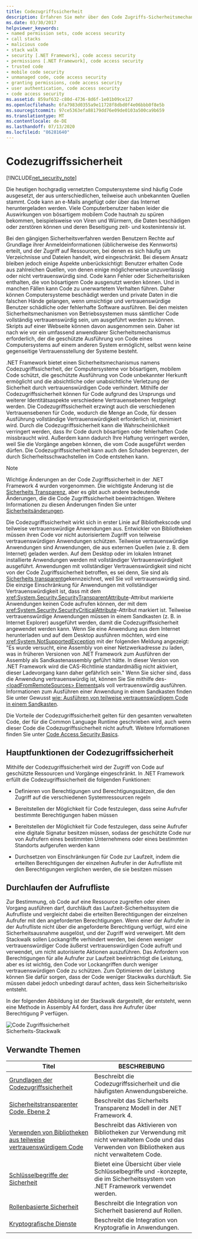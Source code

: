 ```yaml
---
title: Codezugriffssicherheit
description: Erfahren Sie mehr über den Code Zugriffs-Sicherheitsmechanismus in .net, mit dem Computersysteme vor schädlichem mobilen Code geschützt werden.
ms.date: 03/30/2017
helpviewer_keywords:
- named permission sets, code access security
- call stacks
- malicious code
- stack walk
- security [.NET Framework], code access security
- permissions [.NET Framework], code access security
- trusted code
- mobile code security
- unmanaged code, code access security
- granting permissions, code access security
- user authentication, code access security
- code access security
ms.assetid: 859af632-c80d-4736-8d6f-1e01b09ce127
ms.openlocfilehash: 6fa7983d0355a9e11728f8dbd0f4e06bbb0f8e5b
ms.sourcegitcommit: 97ce5363efa88179dd76e09de0103a500ca9b659
ms.translationtype: MT
ms.contentlocale: de-DE
ms.lasthandoff: 07/13/2020
ms.locfileid: "86281640"
---
```

# <a name="code-access-security"></a>Codezugriffssicherheit
[!INCLUDE[net_security_note](../../../includes/net-security-note-md.md)]  
  
 Die heutigen hochgradig vernetzten Computersysteme sind häufig Code ausgesetzt, der aus unterschiedlichen, teilweise auch unbekannten Quellen stammt. Code kann an e-Mails angefügt oder über das Internet heruntergeladen werden. Viele Computerbenutzer haben leider die Auswirkungen von bösartigem mobilem Code hautnah zu spüren bekommen, beispielsweise von Viren und Würmern, die Daten beschädigen oder zerstören können und deren Beseitigung zeit- und kostenintensiv ist.  
  
 Bei den gängigen Sicherheitsverfahren werden Benutzern Rechte auf Grundlage ihrer Anmeldeinformationen (üblicherweise des Kennworts) erteilt, und der Zugriff auf Ressourcen, bei denen es sich häufig um Verzeichnisse und Dateien handelt, wird eingeschränkt. Bei diesem Ansatz bleiben jedoch einige Aspekte unberücksichtigt: Benutzer erhalten Code aus zahlreichen Quellen, von denen einige möglicherweise unzuverlässig oder nicht vertrauenswürdig sind. Code kann Fehler oder Sicherheitsrisiken enthalten, die von bösartigem Code ausgenutzt werden können. Und in manchen Fällen kann Code zu unerwartetem Verhalten führen. Daher können Computersysteme beschädigt werden und private Daten in die falschen Hände gelangen, wenn umsichtige und vertrauenswürdige Benutzer schädliche oder fehlerhafte Software ausführen. Bei den meisten Sicherheitsmechanismen von Betriebssystemen muss sämtlicher Code vollständig vertrauenswürdig sein, um ausgeführt werden zu können. Skripts auf einer Webseite können davon ausgenommen sein. Daher ist nach wie vor ein umfassend anwendbarer Sicherheitsmechanismus erforderlich, der die geschützte Ausführung von Code eines Computersystems auf einem anderen System ermöglicht, selbst wenn keine gegenseitige Vertrauensstellung der Systeme besteht.  
  
 .NET Framework bietet einen Sicherheitsmechanismus namens Codezugriffssicherheit, der Computersysteme vor bösartigem, mobilem Code schützt, die geschützte Ausführung von Code unbekannter Herkunft ermöglicht und die absichtliche oder unabsichtliche Verletzung der Sicherheit durch vertrauenswürdigen Code verhindert. Mithilfe der Codezugriffssicherheit können für Code aufgrund des Ursprungs und weiterer Identitätsaspekte verschiedene Vertrauensebenen festgelegt werden. Die Codezugriffssicherheit erzwingt auch die verschiedenen Vertrauensebenen für Code, wodurch die Menge an Code, für dessen Ausführung vollständige Vertrauenswürdigkeit erforderlich ist, minimiert wird. Durch die Codezugriffssicherheit kann die Wahrscheinlichkeit verringert werden, dass Ihr Code durch bösartigen oder fehlerhaften Code missbraucht wird. Außerdem kann dadurch Ihre Haftung verringert werden, weil Sie die Vorgänge angeben können, die vom Code ausgeführt werden dürfen. Die Codezugriffssicherheit kann auch den Schaden begrenzen, der durch Sicherheitsschwachstellen im Code entstehen kann.  
  
> [!NOTE]
> Wichtige Änderungen an der Code Zugriffssicherheit in der .NET Framework 4 wurden vorgenommen. Die wichtigste Änderung ist die [Sicherheits Transparenz](security-transparent-code.md), aber es gibt auch andere bedeutende Änderungen, die die Code Zugriffssicherheit beeinträchtigen. Weitere Informationen zu diesen Änderungen finden Sie unter [Sicherheitsänderungen](https://docs.microsoft.com/previous-versions/dotnet/framework/security/security-changes).  
  
 Die Codezugriffssicherheit wirkt sich in erster Linie auf Bibliothekscode und teilweise vertrauenswürdige Anwendungen aus. Entwickler von Bibliotheken müssen ihren Code vor nicht autorisiertem Zugriff von teilweise vertrauenswürdigen Anwendungen schützen. Teilweise vertrauenswürdige Anwendungen sind Anwendungen, die aus externen Quellen (wie z. B. dem Internet) geladen werden. Auf dem Desktop oder im lokalen Intranet installierte Anwendungen werden mit vollständiger Vertrauenswürdigkeit ausgeführt. Anwendungen mit vollständiger Vertrauenswürdigkeit sind nicht von der Code Zugriffssicherheit betroffen, es sei denn, Sie sind als [Sicherheits transparent](security-transparent-code.md)gekennzeichnet, weil Sie voll vertrauenswürdig sind. Die einzige Einschränkung für Anwendungen mit vollständiger Vertrauenswürdigkeit ist, dass mit dem <xref:System.Security.SecurityTransparentAttribute>-Attribut markierte Anwendungen keinen Code aufrufen können, der mit dem <xref:System.Security.SecurityCriticalAttribute>-Attribut markiert ist. Teilweise vertrauenswürdige Anwendungen müssen in einem Sandkasten (z. B. in Internet Explorer) ausgeführt werden, damit die Codezugriffssicherheit angewendet werden kann. Wenn Sie eine Anwendung aus dem Internet herunterladen und auf dem Desktop ausführen möchten, wird eine <xref:System.NotSupportedException> mit der folgenden Meldung angezeigt: "Es wurde versucht, eine Assembly von einer Netzwerkadresse zu laden, was in früheren Versionen von .NET Framework zum Ausführen der Assembly als Sandkastenassembly geführt hätte. In dieser Version von .NET Framework wird die CAS-Richtlinie standardmäßig nicht aktiviert, dieser Ladevorgang kann daher gefährlich sein." Wenn Sie sicher sind, dass die Anwendung vertrauenswürdig ist, können Sie Sie mithilfe des- [ \<loadFromRemoteSources> Elements](../configure-apps/file-schema/runtime/loadfromremotesources-element.md)als voll vertrauenswürdig ausführen. Informationen zum Ausführen einer Anwendung in einem Sandkasten finden Sie unter Gewusst [wie: Ausführen von teilweise vertrauenswürdigem Code in einem Sandkasten](how-to-run-partially-trusted-code-in-a-sandbox.md).  
  
 Die Vorteile der Codezugriffssicherheit gelten für den gesamten verwalteten Code, der für die Common Language Runtime geschrieben wird, auch wenn dieser Code die Codezugriffssicherheit nicht aufruft. Weitere Informationen finden Sie unter [Code Access Security Basics](code-access-security-basics.md).  
  
<a name="key_functions"></a>
## <a name="key-functions-of-code-access-security"></a>Hauptfunktionen der Codezugriffssicherheit  
 Mithilfe der Codezugriffssicherheit wird der Zugriff von Code auf geschützte Ressourcen und Vorgänge eingeschränkt. In .NET Framework erfüllt die Codezugriffssicherheit die folgenden Funktionen:  
  
- Definieren von Berechtigungen und Berechtigungssätzen, die den Zugriff auf die verschiedenen Systemressourcen regeln  
  
- Bereitstellen der Möglichkeit für Code festzulegen, dass seine Aufrufer bestimmte Berechtigungen haben müssen  
  
- Bereitstellen der Möglichkeit für Code festzulegen, dass seine Aufrufer eine digitale Signatur besitzen müssen, sodass der geschützte Code nur von Aufrufern eines bestimmten Unternehmens oder eines bestimmten Standorts aufgerufen werden kann  
  
- Durchsetzen von Einschränkungen für Code zur Laufzeit, indem die erteilten Berechtigungen der einzelnen Aufrufer in der Aufrufliste mit den Berechtigungen verglichen werden, die sie besitzen müssen  
  
<a name="walking_the_call_stack"></a>
## <a name="walking-the-call-stack"></a>Durchlaufen der Aufrufliste  
 Zur Bestimmung, ob Code auf eine Ressource zugreifen oder einen Vorgang ausführen darf, durchläuft das Laufzeit-Sicherheitssystem die Aufrufliste und vergleicht dabei die erteilten Berechtigungen der einzelnen Aufrufer mit den angeforderten Berechtigungen. Wenn einer der Aufrufer in der Aufrufliste nicht über die angeforderte Berechtigung verfügt, wird eine Sicherheitsausnahme ausgelöst, und der Zugriff wird verweigert. Mit dem Stackwalk sollen Lockangriffe verhindert werden, bei denen weniger vertrauenswürdiger Code äußerst vertrauenswürdigen Code aufruft und verwendet, um nicht autorisierte Aktionen auszuführen. Das Anfordern von Berechtigungen für alle Aufrufer zur Laufzeit beeinträchtigt die Leistung, aber es ist wichtig, den Code vor Lockangriffen durch weniger vertrauenswürdigen Code zu schützen. Zum Optimieren der Leistung können Sie dafür sorgen, dass der Code weniger Stackwalks durchläuft. Sie müssen dabei jedoch unbedingt darauf achten, dass kein Sicherheitsrisiko entsteht.  
  
 In der folgenden Abbildung ist der Stackwalk dargestellt, der entsteht, wenn eine Methode in Assembly A4 fordert, dass ihre Aufrufer über Berechtigung P verfügen.  
  
 ![Code Zugriffssicherheit](media/slide-10a.gif "slide_10a")  
Sicherheits-Stackwalk  
  
<a name="related_topics"></a>
## <a name="related-topics"></a>Verwandte Themen  
  
|Titel|BESCHREIBUNG|  
|-----------|-----------------|  
|[Grundlagen der Codezugriffssicherheit](code-access-security-basics.md)|Beschreibt die Codezugriffssicherheit und die häufigsten Anwendungsbereiche.|  
|[Sicherheitstransparenter Code, Ebene 2](security-transparent-code-level-2.md)|Beschreibt das Sicherheits Transparenz Modell in der .NET Framework 4.|  
|[Verwenden von Bibliotheken aus teilweise vertrauenswürdigem Code](using-libraries-from-partially-trusted-code.md)|Beschreibt das Aktivieren von Bibliotheken zur Verwendung mit nicht verwaltetem Code und das Verwenden von Bibliotheken aus nicht verwaltetem Code.|  
|[Schlüsselbegriffe der Sicherheit](../../standard/security/key-security-concepts.md)|Bietet eine Übersicht über viele Schlüsselbegriffe und -konzepte, die im Sicherheitssystem von .NET Framework verwendet werden.|  
|[Rollenbasierte Sicherheit](../../standard/security/role-based-security.md)|Beschreibt die Integration von Sicherheit basierend auf Rollen.|  
|[Kryptografische Dienste](../../standard/security/cryptographic-services.md)|Beschreibt die Integration von Kryptografie in Anwendungen.|
